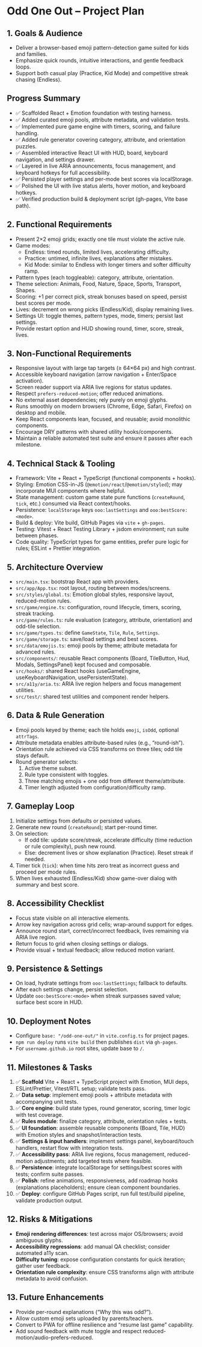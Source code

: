 # Odd One Out – Project Plan

## 1. Goals & Audience
- Deliver a browser-based emoji pattern-detection game suited for kids and families.
- Emphasize quick rounds, intuitive interactions, and gentle feedback loops.
- Support both casual play (Practice, Kid Mode) and competitive streak chasing (Endless).

## Progress Summary
- ✅ Scaffolded React + Emotion foundation with testing harness.
- ✅ Added curated emoji pools, attribute metadata, and validation tests.
- ✅ Implemented pure game engine with timers, scoring, and failure handling.
- ✅ Added rule generator covering category, attribute, and orientation puzzles.
- ✅ Assembled interactive React UI with HUD, board, keyboard navigation, and settings drawer.
- ✅ Layered in live ARIA announcements, focus management, and keyboard hotkeys for full accessibility.
- ✅ Persisted player settings and per-mode best scores via localStorage.
- ✅ Polished the UI with live status alerts, hover motion, and keyboard hotkeys.
- ✅ Verified production build & deployment script (gh-pages, Vite base path).

## 2. Functional Requirements
- Present 2×2 emoji grids; exactly one tile must violate the active rule.
- Game modes:
  - Endless: timed rounds, limited lives, accelerating difficulty.
  - Practice: untimed, infinite lives, explanations after mistakes.
  - Kid Mode: similar to Endless with longer timers and softer difficulty ramp.
- Pattern types (each toggleable): category, attribute, orientation.
- Theme selection: Animals, Food, Nature, Space, Sports, Transport, Shapes.
- Scoring: +1 per correct pick, streak bonuses based on speed, persist best scores per mode.
- Lives: decrement on wrong picks (Endless/Kid), display remaining lives.
- Settings UI: toggle themes, pattern types, mode, timers; persist last settings.
- Provide restart option and HUD showing round, timer, score, streak, lives.

## 3. Non-Functional Requirements
- Responsive layout with large tap targets (≥ 64×64 px) and high contrast.
- Accessible keyboard navigation (arrow navigation + Enter/Space activation).
- Screen reader support via ARIA live regions for status updates.
- Respect `prefers-reduced-motion`; offer reduced animations.
- No external asset dependencies; rely purely on emoji glyphs.
- Runs smoothly on modern browsers (Chrome, Edge, Safari, Firefox) on desktop and mobile.
- Keep React components lean, focused, and reusable; avoid monolithic components.
- Encourage DRY patterns with shared utility hooks/components.
- Maintain a reliable automated test suite and ensure it passes after each milestone.

## 4. Technical Stack & Tooling
- Framework: Vite + React + TypeScript (functional components + hooks).
- Styling: Emotion CSS-in-JS (`@emotion/react`/`@emotion/styled`); may incorporate MUI components where helpful.
- State management: custom game state pure functions (`createRound`, `tick`, etc.) consumed via React context/hooks.
- Persistence: `localStorage` keys `ooo:lastSettings` and `ooo:bestScore:<mode>`.
- Build & deploy: Vite build, GitHub Pages via `vite` + `gh-pages`.
- Testing: Vitest + React Testing Library + jsdom environment; run suite between phases.
- Code quality: TypeScript types for game entities, prefer pure logic for rules; ESLint + Prettier integration.

## 5. Architecture Overview
- `src/main.tsx`: bootstrap React app with providers.
- `src/app/App.tsx`: root layout, routing between modes/screens.
- `src/styles/global.ts`: Emotion global styles, responsive layout, reduced-motion rules.
- `src/game/engine.ts`: configuration, round lifecycle, timers, scoring, streak tracking.
- `src/game/rules.ts`: rule evaluation (category, attribute, orientation) and odd-tile selection.
- `src/game/types.ts`: define `GameState`, `Tile`, `Rule`, `Settings`.
- `src/game/storage.ts`: save/load settings and best scores.
- `src/data/emojis.ts`: emoji pools by theme; attribute metadata for advanced rules.
- `src/components/`: reusable React components (Board, TileButton, Hud, Modals, SettingsPanel) kept focused and composable.
- `src/hooks/`: shared React hooks (useGameEngine, useKeyboardNavigation, usePersistentState).
- `src/a11y/aria.ts`: ARIA live region helpers and focus management utilities.
- `src/test/`: shared test utilities and component render helpers.

## 6. Data & Rule Generation
- Emoji pools keyed by theme; each tile holds `emoji`, `isOdd`, optional `attrTags`.
- Attribute metadata enables attribute-based rules (e.g., “round-ish”).
- Orientation rule achieved via CSS transforms on three tiles; odd tile stays default.
- Round generator selects:
  1. Active theme subset.
  2. Rule type consistent with toggles.
  3. Three matching emojis + one odd from different theme/attribute.
  4. Timer length adjusted from configuration/difficulty ramp.

## 7. Gameplay Loop
1. Initialize settings from defaults or persisted values.
2. Generate new round (`createRound`); start per-round timer.
3. On selection:
   - If odd tile: update score/streak, accelerate difficulty (time reduction or rule complexity), push new round.
   - Else: decrement lives or show explanation (Practice). Reset streak if needed.
4. Timer tick (`tick`): when time hits zero treat as incorrect guess and proceed per mode rules.
5. When lives exhausted (Endless/Kid) show game-over dialog with summary and best score.

## 8. Accessibility Checklist
- Focus state visible on all interactive elements.
- Arrow key navigation across grid cells; wrap-around support for edges.
- Announce round start, correct/incorrect feedback, lives remaining via ARIA live region.
- Return focus to grid when closing settings or dialogs.
- Provide visual + textual feedback; allow reduced motion variant.

## 9. Persistence & Settings
- On load, hydrate settings from `ooo:lastSettings`; fallback to defaults.
- After each settings change, persist selection.
- Update `ooo:bestScore:<mode>` when streak surpasses saved value; surface best score in HUD.

## 10. Deployment Notes
- Configure `base: "/odd-one-out/"` in `vite.config.ts` for project pages.
- `npm run deploy` runs `vite build` then publishes `dist` via `gh-pages`.
- For `username.github.io` root sites, update base to `/`.

## 11. Milestones & Tasks
1. ✅ **Scaffold** Vite + React + TypeScript project with Emotion, MUI deps, ESLint/Prettier, Vitest/RTL setup; validate tests pass.
2. ✅ **Data setup**: implement emoji pools + attribute metadata with accompanying unit tests.
3. ✅ **Core engine**: build state types, round generator, scoring, timer logic with test coverage.
4. ✅ **Rules module**: finalize category, attribute, orientation rules + tests.
5. ✅ **UI foundation**: assemble reusable components (Board, Tile, HUD) with Emotion styles and snapshot/interaction tests.
6. ✅ **Settings & input handlers**: implement settings panel, keyboard/touch handlers, restart flow with integration tests.
7. ✅ **Accessibility pass**: ARIA live regions, focus management, reduced-motion adjustments; add targeted tests where feasible.
8. ✅ **Persistence**: integrate localStorage for settings/best scores with tests; confirm suite passes.
9. ✅ **Polish**: refine animations, responsiveness, add roadmap hooks (explanations placeholders); ensure clean component boundaries.
10. ✅ **Deploy**: configure GitHub Pages script, run full test/build pipeline, validate production output.

## 12. Risks & Mitigations
- **Emoji rendering differences**: test across major OS/browsers; avoid ambiguous glyphs.
- **Accessibility regressions**: add manual QA checklist; consider automated a11y scan.
- **Difficulty tuning**: expose configuration constants for quick iteration; gather user feedback.
- **Orientation rule complexity**: ensure CSS transforms align with attribute metadata to avoid confusion.

## 13. Future Enhancements
- Provide per-round explanations (“Why this was odd?”).
- Allow custom emoji sets uploaded by parents/teachers.
- Convert to PWA for offline resilience and “resume last game” capability.
- Add sound feedback with mute toggle and respect reduced-motion/audio-prefers-reduced.
